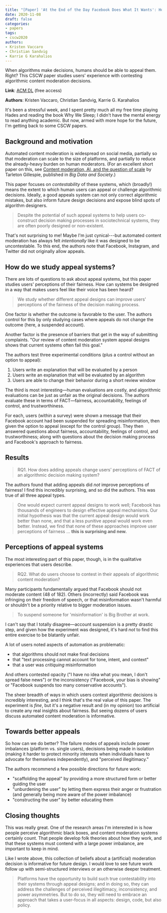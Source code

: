```yaml
---
title: "[Paper] 'At the End of the Day Facebook Does What It Wants': How Users Experience Contesting Algorithmic Content Moderation"
date: 2020-11-08
draft: false
categories:
- papers
tags:
- cscw2020
authors:
- Kristen Vaccaro
- Christian Sandvig
- Karrie G Karahalios
---
```


When algorithms make decisions, humans should be able to appeal them. Right? This CSCW paper studies users' experience with contesting algorithmic content moderation decisions.


<!--more-->

**Link**: [ACM DL](https://dl.acm.org/doi/abs/10.1145/3415238) (free access)

**Authors**: Kristen Vaccaro, Christian Sandvig, Karrie G. Karahalios

It's been a stressful week, and I spent pretty much all my free time playing Hades and reading the book Why We Sleep; I didn't have the mental energy to read anything academic. But now, armed with more hope for the future, I'm getting back to some CSCW papers.

## Background and motivation
Automated content moderation is widespread on social media, partially so that moderation can scale to the size of platforms, and partially to reduce the already-heavy burden on human moderators. (For an excellent short paper on this, see [Content moderation, AI, and the question of scale](https://tusharc.dev/papers/content_moderation_scale_gillespie.html) by Tarleton Gillespie, published in *Big Data and Society*.)

This paper focuses on *contestability* of these systems, which (broadly!) means the extent to which human users can appeal or challenge algorithmic decisions. Ideally, a good appeals system can not only correct algorithmic mistakes, but also inform future design decisions and expose blind spots of algorithm designers.

> Despite the potential of such appeal systems to help users co-construct decision making processes in sociotechnical systems, they are often poorly designed or non-existent.

That's not surprising to me! Maybe I'm just cynical---but automated content moderation has always felt *intentionally* like it was designed to be uncontestable. To this end, the authors note that Facebook, Instagram, and Twitter did not originally allow appeals.


## How do we study appeal systems?
There are lots of questions to ask about appeal systems, but this paper studies users' perceptions of their fairness. How can systems be designed in a way that makes users feel like their voice has been heard?

> We study whether different appeal designs can improve users' perceptions of the fairness of the decision making process.

One factor is whether the outcome is favorable to the user. The authors control for this by only studying cases where appeals do not change the outcome (here, a suspended account).

Another factor is the presence of barriers that get in the way of submitting complaints. "Our review of content moderation system appeal designs shows that current systems often fail this goal."

The authors test three experimental conditions (plus a control without an option to appeal):
1. Users write an explanation that will be evaluated by a person
2. Users write an explanation that will be evaluated by an algorithm
3. Users are able to change their behavior during a short review window

The third is most interesting—human evaluations are costly, and algorithmic evaluations can be just as unfair as the original decisions. The authors evaluate these in terms of FACT—fairness, accountability, feelings of control, and trustworthiness.

For each, users (within a survey) were shown a message that their Facebook account had been suspended for spreading misinformation, then given the option to appeal (except for the control group). They then answered questions about fairness, accountability, feelings of control, and trustworthiness; along with questions about the decision making process and Facebook's approach to fairness.

## Results
> RQ1. How does adding appeals change users' perceptions of FACT of an algorithmic decision making system?

The authors found that adding appeals did *not* improve perceptions of fairness! I find this incredibly surprising, and so did the authors. This was true of all three appeal types. 

> One would expect current appeal designs to work well; Facebook has thousands of engineers to design effective appeal mechanisms. Our initial hypothesis was that the current appeal design would work better than none, and that a less punitive appeal would work even better. Instead, we find that none of these approaches improve user perceptions of fairness ... **this is surprising and new.**

## Perceptions of appeal systems
The most interesting part of this paper, though, is in the qualitative experiences that users describe.

> RQ2. What do users choose to contest in their appeals of algorithmic content moderation?

Many participants fundamentally argued that Facebook should not moderate content (48 of 182). Others (incorrectly) said Facebook was infringing on their freedom of speech, or that misinformation wasn't harmful or shouldn't be a priority relative to bigger moderation issues.

> To suspend someone for 'misinformation' is Big Brother at work.

I can't say that I totally disagree—account suspension is a pretty drastic step, and given how the experiment was designed, it's hard *not* to find this entire exercise to be blatantly unfair.

A lot of users noted aspects of automation as problematic:
 - that algorithms should not make final decisions
 - that "text processing cannot account for tone, intent, and context"
 - that a user was *critiquing* misinformation

And others contested opacity ("I have no idea what you mean, I don't spread false news") or the inconsistency ("Facebook, your bias is showing" or "Facebook suspends too many conservative accounts").

The sheer breadth of ways in which users contest algorithmic decisions is incredibly interesting, and I think that's the real value of this paper. The experiment is *fine*, but it's a negative result and (in my opinion) too artificial to create any real insights about fairness. But seeing dozens of users discuss automated content moderation is informative.

## Towards better appeals
So how can we do better? The failure modes of appeals include power imbalances (platform vs. single users), decisions being made in isolation (making it harder to protect minority interests when individuals have to advocate for themselves independently), and "perceived illegitimacy."

The authors recommend a few possible directions for future work:
 - "scaffolding the appeal" by providing a more structured form or better guiding the user
 - "unburdening the user" by letting them express their anger or frustration (and generally being more aware of the power imbalance)
 - "constructing the user" by better educating them


## Closing thoughts
This was really great. One of the research areas I'm interested in is how people perceive algorithmic black boxes, and content moderation systems certainly count. That people develop folk theories about how they work, and that these systems must contend with a large power imbalance, are important to keep in mind.

Like I wrote above, this collection of beliefs about a (artificial) moderation decision is informative for future design. I would love to see future work follow up with semi-structured interviews or an otherwise deeper treatment. 

> Platforms have the opportunity to build such true contestability into their systems through appeal designs; and in doing so, they can address the challenges of perceived illegitimacy, inconsistency, and power asymmetries. But to do so, they will need to embrace an approach that takes a user-focus in all aspects: design, code, but also policy.


